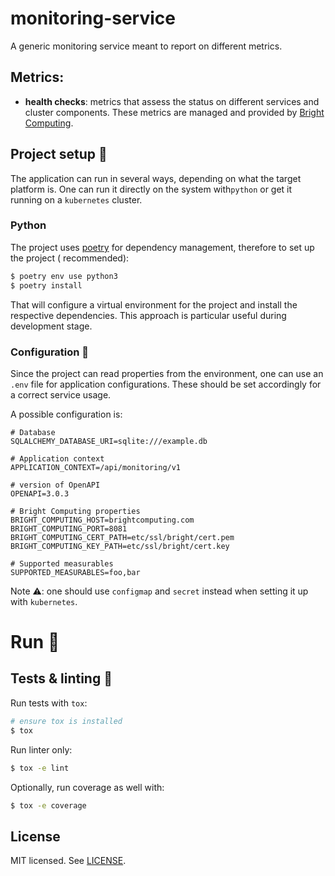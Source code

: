 # monitoring-service

A generic monitoring service meant to report on different metrics.

## Metrics:

* __health checks__: metrics that assess the status on different services and cluster components. These metrics are
  managed and provided by [Bright Computing](https://www.brightcomputing.com/).

## Project setup 🔧

The application can run in several ways, depending on what the target platform is. One can run it directly on the system
with```python``` or get it running on a ```kubernetes``` cluster.

### Python

The project uses [poetry](https://python-poetry.org/) for dependency management, therefore to set up the project (
recommended):

```bash
$ poetry env use python3
$ poetry install
```

That will configure a virtual environment for the project and install the respective dependencies. This approach is
particular useful during development stage.

### Configuration 📄

Since the project can read properties from the environment, one can use an ```.env``` file for application
configurations. These should be set accordingly for a correct service usage.

A possible configuration is:

    # Database
    SQLALCHEMY_DATABASE_URI=sqlite:///example.db

    # Application context
    APPLICATION_CONTEXT=/api/monitoring/v1
    
    # version of OpenAPI
    OPENAPI=3.0.3

    # Bright Computing properties
    BRIGHT_COMPUTING_HOST=brightcomputing.com
    BRIGHT_COMPUTING_PORT=8081
    BRIGHT_COMPUTING_CERT_PATH=etc/ssl/bright/cert.pem
    BRIGHT_COMPUTING_KEY_PATH=etc/ssl/bright/cert.key
    
    # Supported measurables
    SUPPORTED_MEASURABLES=foo,bar

Note ⚠️: one should use ```configmap``` and ```secret``` instead when setting it up with ```kubernetes```.

# Run 🚀



## Tests & linting 🚥

Run tests with ```tox```:

```bash
# ensure tox is installed
$ tox
```

Run linter only:

```bash
$ tox -e lint
```

Optionally, run coverage as well with:

```bash
$ tox -e coverage
```

## License

MIT licensed. See [LICENSE](LICENSE).
